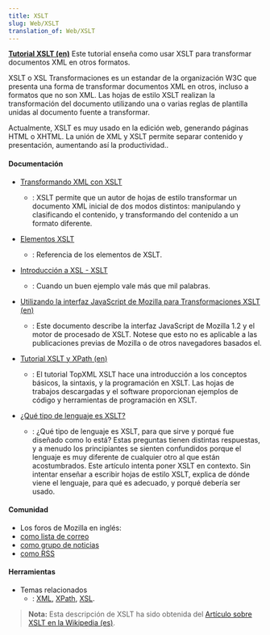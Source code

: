 ```yaml
---
title: XSLT
slug: Web/XSLT
translation_of: Web/XSLT
---
```


**[Tutorial XSLT (en)](http://www.w3schools.com/xsl/)**
Este tutorial enseña como usar XSLT para transformar documentos XML en otros formatos.

XSLT o XSL Transformaciones es un estandar de la organización W3C que presenta una forma de transformar documentos XML en otros, incluso a formatos que no son XML. Las hojas de estilo XSLT realizan la transformación del documento utilizando una o varias reglas de plantilla unidas al documento fuente a transformar.

Actualmente, XSLT es muy usado en la edición web, generando páginas HTML o XHTML. La unión de XML y XSLT permite separar contenido y presentación, aumentando así la productividad..

#### Documentación

- [Transformando XML con XSLT](/es/Transformando_XML_con_XSLT)
  - : XSLT permite que un autor de hojas de estilo transformar un documento XML inicial de dos modos distintos: manipulando y clasificando el contenido, y transformando del contenido a un formato diferente.

- [Elementos XSLT](/es/XSLT/Elementos)
  - : Referencia de los elementos de XSLT.

- [Introducción a XSL - XSLT](http://www.daniel.prado.name/Programacion-XSL-XSLT.asp?art=133)
  - : Cuando un buen ejemplo vale más que mil palabras.

- [Utilizando la interfaz JavaScript de Mozilla para Transformaciones XSLT (en)](http://www.mozilla.org/projects/xslt/js-interface.html)
  - : Este documento describe la interfaz JavaScript de Mozilla 1.2 y el motor de procesado de XSLT. Notese que esto no es aplicable a las publicaciones previas de Mozilla o de otros navegadores basados el.

- [Tutorial XSLT y XPath (en)](http://www.topxml.com/xsl/tutorials/intro/)
  - : El tutorial TopXML XSLT hace una introducción a los conceptos básicos, la sintaxis, y la programación en XSLT. Las hojas de trabajos descargadas y el software proporcionan ejemplos de código y herramientas de programación en XSLT.

- [¿Qué tipo de lenguaje es XSLT?](http://www-128.ibm.com/developerworks/xml/library/x-xslt/?article=xr)
  - : ¿Qué tipo de lenguaje es XSLT, para que sirve y porqué fue diseñado como lo está? Estas preguntas tienen distintas respuestas, y a menudo los principiantes se sienten confundidos porque el lenguaje es muy diferente de cualquier otro al que están acostumbrados. Este artículo intenta poner XSLT en contexto. Sin intentar enseñar a escribir hojas de estilo XSLT, explica de dónde viene el lenguaje, para qué es adecuado, y porqué debería ser usado.

#### Comunidad

- Los foros de Mozilla en inglés:
- [como lista de correo](https://lists.mozilla.org/listinfo/dev-tech-xslt)
- [como grupo de noticias](https://groups.google.com/group/mozilla.dev.tech.xslt)
- [como RSS](https://groups.google.com/group/mozilla.dev.tech.xslt/feeds)

#### Herramientas

- Temas relacionados
  - : [XML](/es/XML), [XPath](/es/XPath), [XSL](/es/XSL).

> **Nota:** Esta descripción de XSLT ha sido obtenida del [Artículo sobre XSLT en la Wikipedia (es)](http://es.wikipedia.org/wiki/XSLT).
